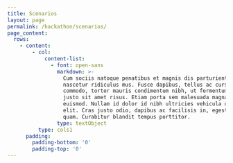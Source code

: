 ```yaml
---
title: Scenarios
layout: page
permalink: /hackathon/scenarios/
page_content:
  rows:
    - content:
        - col:
            content-list:
              - font: open-sans
                markdown: >-
                  Cum sociis natoque penatibus et magnis dis parturient montes,
                  nascetur ridiculus mus. Fusce dapibus, tellus ac cursus
                  commodo, tortor mauris condimentum nibh, ut fermentum massa
                  justo sit amet risus. Etiam porta sem malesuada magna mollis
                  euismod. Nullam id dolor id nibh ultricies vehicula ut id
                  elit. Cras justo odio, dapibus ac facilisis in, egestas eget
                  quam. Curabitur blandit tempus porttitor.
                type: textObject
          type: cols1
      padding:
        padding-bottom: '0'
        padding-top: '0'
---
```


